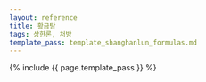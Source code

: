 ```yaml
---
layout: reference
title: 황금탕
tags: 상한론, 처방
template_pass: template_shanghanlun_formulas.md
---
```



{% include {{ page.template_pass }} %}